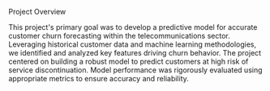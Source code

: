Project Overview

This project's primary goal was to develop a predictive model for accurate customer churn forecasting within the telecommunications sector. Leveraging historical customer data and machine learning methodologies, we identified and analyzed key features driving churn behavior.  The project centered on building a robust model to predict customers at high risk of service discontinuation.  Model performance was rigorously evaluated using appropriate metrics to ensure accuracy and reliability.

